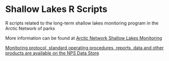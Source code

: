 # Shallow Lakes R Scripts

R scripts related to the long-term shallow lakes monitoring program in the Arctic Network of parks

More information can be found at [Arctic Network Shallow Lakes Monitoring](https://www.nps.gov/im/cakn/shallowlakes.htm)

[Monitoring protocol, standard operating procedures, reports, data and other products are available on the NPS Data Store](https://irma.nps.gov/DataStore/Reference/Profile/2215910 "Products")
